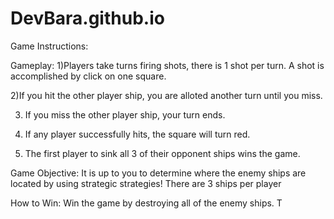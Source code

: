 # DevBara.github.io

Game Instructions:

Gameplay:
1)Players take turns firing shots, there is 1 shot per turn. A shot is accomplished by click on one square.

2)If you hit the other player ship, you are alloted another turn until you miss.

3) If you miss the other player ship, your turn ends. 

4) If any player successfully hits, the square will turn red.

5) The first player to sink all 3 of their opponent ships wins the game.

Game Objective:
It is up to you to determine where the enemy ships are located by using strategic strategies!
There are 3 ships per player

How to Win:
 Win the game by destroying all of the enemy ships. T

